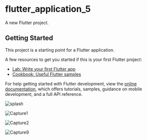 # flutter_application_5

A new Flutter project.

## Getting Started

This project is a starting point for a Flutter application.

A few resources to get you started if this is your first Flutter project:

- [Lab: Write your first Flutter app](https://docs.flutter.dev/get-started/codelab)
- [Cookbook: Useful Flutter samples](https://docs.flutter.dev/cookbook)

For help getting started with Flutter development, view the
[online documentation](https://docs.flutter.dev/), which offers tutorials,
samples, guidance on mobile development, and a full API reference.


![splash](https://user-images.githubusercontent.com/103077613/221817929-cb66f65d-8f30-4884-b30e-8f8385c1b367.PNG)

![Capture1](https://user-images.githubusercontent.com/103077613/221820357-75f65656-5f2f-434d-810b-c526c2de0ac7.PNG)

![Capture2](https://user-images.githubusercontent.com/103077613/221823293-7294421d-62c3-4109-a4d2-7b00b0dda6cf.PNG)

![Capture9](https://user-images.githubusercontent.com/103077613/221823454-f831bee1-98aa-4726-bd68-c11d5b69874c.PNG)



